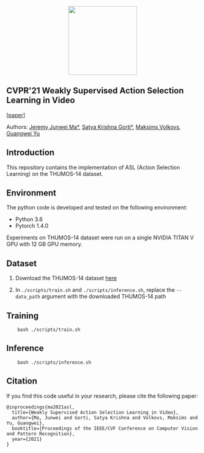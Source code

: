 <p align="center">
<a href="https://layer6.ai/"><img src="https://github.com/layer6ai-labs/DropoutNet/blob/master/logs/logobox.jpg" width="180"></a>
</p>

## CVPR'21 Weakly Supervised Action Selection Learning in Video
[[paper](http://www.cs.toronto.edu/~guangweiyu/pdfs/CVPR2021_asl.pdf)]

Authors: [Jeremy Junwei Ma*](https://scholar.google.com/citations?user=LyoH1SMAAAAJ&hl=en), [Satya Krishna Gorti*](http://www.cs.toronto.edu/~satyag/), [Maksims Volkovs](http://www.cs.toronto.edu/~mvolkovs), [Guangwei Yu](http://www.cs.toronto.edu/~guangweiyu/)
<a name="intro"/>

## Introduction
This repository contains the implementation of ASL (Action Selection Learning) on the THUMOS-14 dataset.

<a name="env"/>

## Environment
The python code is developed and tested on the following environment:
* Python 3.6
* Pytorch 1.4.0

Experiments on THUMOS-14 dataset were run on a single NVIDIA TITAN V GPU with 12 GB GPU memory.

<a name="dataset"/>

## Dataset

1. Download the THUMOS-14 dataset [here](http://crcv.ucf.edu/THUMOS14/download.html)

2. In `./scripts/train.sh` and `./scripts/inference.sh`, replace the `--data_path` argument with the downloaded THUMOS-14 path

## Training

```
    bash ./scripts/train.sh
```

## Inference

```
    bash ./scripts/inference.sh
```

## Citation

If you find this code useful in your research, please cite the following paper:

    @inproceedings{ma2021asl,
      title={Weakly Supervised Action Selection Learning in Video},
      author={Ma, Junwei and Gorti, Satya Krishna and Volkovs, Maksims and Yu, Guangwei},
      booktitle={Proceedings of the IEEE/CVF Conference on Computer Vision and Pattern Recognition},
      year={2021}
    }

